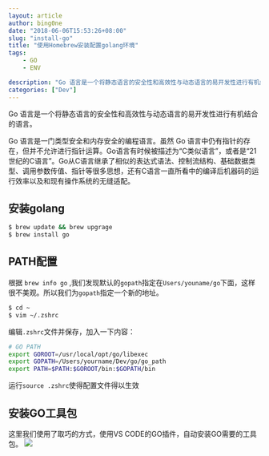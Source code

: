 ```yaml
---
layout: article
author: bing0ne
date: "2018-06-06T15:53:26+08:00"
slug: "install-go"
title: "使用Homebrew安装配置golang环境"
tags: 
    - GO
    - ENV

description: "Go 语言是一个将静态语言的安全性和高效性与动态语言的易开发性进行有机结合的语言。本文将要介绍如何在OS X通过Homebrew中安装和配置GO。"
categories: ["Dev"]
---
```


Go 语言是一个将静态语言的安全性和高效性与动态语言的易开发性进行有机结合的语言。<!--more--> 

Go 语言是一门类型安全和内存安全的编程语言。虽然 Go 语言中仍有指针的存在，但并不允许进行指针运算。Go语言有时候被描述为“C类似语言”，或者是“21世纪的C语言”。Go从C语言继承了相似的表达式语法、控制流结构、基础数据类型、调用参数传值、指针等很多思想，还有C语言一直所看中的编译后机器码的运行效率以及和现有操作系统的无缝适配。

## 安装golang

```zsh
$ brew update && brew upgrage
$ brew install go
```


## PATH配置
根据 `brew info go` ,我们发现默认的`gopath`指定在`Users/youname/go`下面，这样很不美观。所以我们为`gopath`指定一个新的地址。

```zsh
$ cd ~
$ vim ~/.zshrc
```

编辑`.zshrc`文件并保存，加入一下内容：

```zsh 
# GO PATH
export GOROOT=/usr/local/opt/go/libexec
export GOPATH=/Users/yourname/Dev/go/go_path
export PATH=$PATH:$GOROOT/bin:$GOPATH/bin
```

运行`source .zshrc`使得配置文件得以生效

## 安装GO工具包
这里我们使用了取巧的方式，使用VS CODE的GO插件，自动安装GO需要的工具包。
![](https://o20f5n104.qnssl.com/6-6-2018,-3:56:28-PM.png?imageslim)


